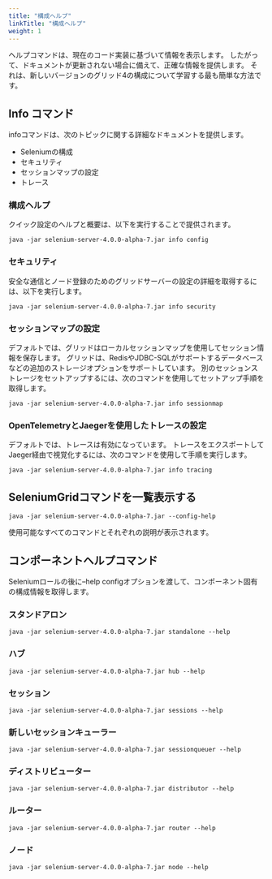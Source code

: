 ```yaml
---
title: "構成ヘルプ"
linkTitle: "構成ヘルプ"
weight: 1
---
```


ヘルプコマンドは、現在のコード実装に基づいて情報を表示します。
したがって、ドキュメントが更新されない場合に備えて、正確な情報を提供します。
それは、新しいバージョンのグリッド4の構成について学習する最も簡単な方法です。

## Info コマンド

infoコマンドは、次のトピックに関する詳細なドキュメントを提供します。

* Seleniumの構成
* セキュリティ
* セッションマップの設定
* トレース

### 構成ヘルプ

クイック設定のヘルプと概要は、以下を実行することで提供されます。

```shell
java -jar selenium-server-4.0.0-alpha-7.jar info config
```

### セキュリティ

安全な通信とノード登録のためのグリッドサーバーの設定の詳細を取得するには、以下を実行します。

```shell
java -jar selenium-server-4.0.0-alpha-7.jar info security
```

### セッションマップの設定

デフォルトでは、グリッドはローカルセッションマップを使用してセッション情報を保存します。
グリッドは、RedisやJDBC-SQLがサポートするデータベースなどの追加のストレージオプションをサポートしています。
別のセッションストレージをセットアップするには、次のコマンドを使用してセットアップ手順を取得します。

```shell
java -jar selenium-server-4.0.0-alpha-7.jar info sessionmap
```

### OpenTelemetryとJaegerを使用したトレースの設定

デフォルトでは、トレースは有効になっています。
トレースをエクスポートしてJaeger経由で視覚化するには、次のコマンドを使用して手順を実行します。

```shell
java -jar selenium-server-4.0.0-alpha-7.jar info tracing
```

## SeleniumGridコマンドを一覧表示する  
 
```shell
java -jar selenium-server-4.0.0-alpha-7.jar --config-help
```

使用可能なすべてのコマンドとそれぞれの説明が表示されます。

## コンポーネントヘルプコマンド

Seleniumロールの後に–help configオプションを渡して、コンポーネント固有の構成情報を取得します。

### スタンドアロン 

```shell
java -jar selenium-server-4.0.0-alpha-7.jar standalone --help
```
### ハブ 

```shell
java -jar selenium-server-4.0.0-alpha-7.jar hub --help
```

### セッション 

```shell
java -jar selenium-server-4.0.0-alpha-7.jar sessions --help
```

### 新しいセッションキューラー

```shell
java -jar selenium-server-4.0.0-alpha-7.jar sessionqueuer --help
```

### ディストリビューター 

```shell
java -jar selenium-server-4.0.0-alpha-7.jar distributor --help
```

### ルーター 

```shell
java -jar selenium-server-4.0.0-alpha-7.jar router --help
```

### ノード 

```shell
java -jar selenium-server-4.0.0-alpha-7.jar node --help
```